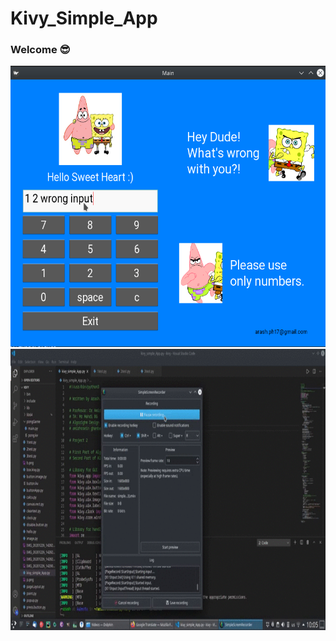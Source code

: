 # Kivy_Simple_App
### Welcome :sunglasses:

<img src="demo.png" height="450">
<img src="demo.gif" height="450">
